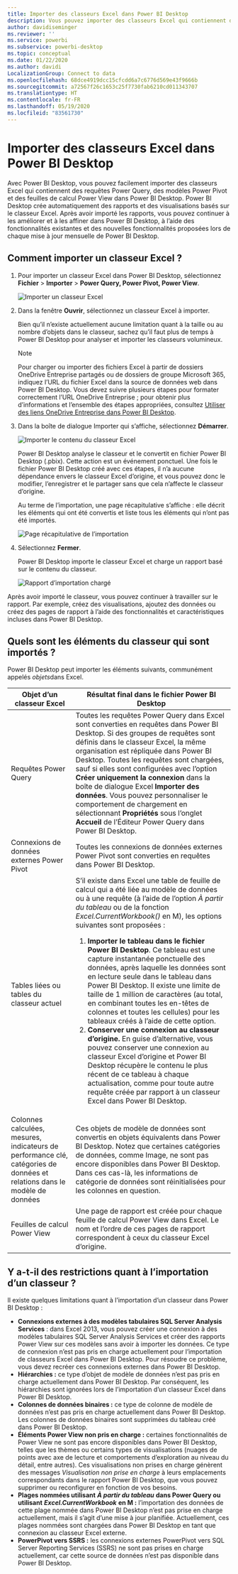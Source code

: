 ```yaml
---
title: Importer des classeurs Excel dans Power BI Desktop
description: Vous pouvez importer des classeurs Excel qui contiennent des requêtes Power Query, des modèles Power Pivot et des feuilles de calcul Power View dans Power BI Desktop.
author: davidiseminger
ms.reviewer: ''
ms.service: powerbi
ms.subservice: powerbi-desktop
ms.topic: conceptual
ms.date: 01/22/2020
ms.author: davidi
LocalizationGroup: Connect to data
ms.openlocfilehash: 68dce4919dcc15cfcdd6a7c6776d569e43f9666b
ms.sourcegitcommit: a72567f26c1653c25f7730fab6210cd011343707
ms.translationtype: HT
ms.contentlocale: fr-FR
ms.lasthandoff: 05/19/2020
ms.locfileid: "83561730"
---
```

# <a name="import-excel-workbooks-into-power-bi-desktop"></a>Importer des classeurs Excel dans Power BI Desktop
Avec Power BI Desktop, vous pouvez facilement importer des classeurs Excel qui contiennent des requêtes Power Query, des modèles Power Pivot et des feuilles de calcul Power View dans Power BI Desktop. Power BI Desktop crée automatiquement des rapports et des visualisations basés sur le classeur Excel. Après avoir importé les rapports, vous pouvez continuer à les améliorer et à les affiner dans Power BI Desktop, à l’aide des fonctionnalités existantes et des nouvelles fonctionnalités proposées lors de chaque mise à jour mensuelle de Power BI Desktop.

## <a name="how-do-i-import-an-excel-workbook"></a>Comment importer un classeur Excel ?
1. Pour importer un classeur Excel dans Power BI Desktop, sélectionnez **Fichier** > **Importer** > **Power Query, Power Pivot, Power View**.

   ![Importer un classeur Excel](media/desktop-import-excel-workbooks/importexceltopbi_1.png)


2. Dans la fenêtre **Ouvrir**, sélectionnez un classeur Excel à importer. 

   Bien qu’il n’existe actuellement aucune limitation quant à la taille ou au nombre d’objets dans le classeur, sachez qu’il faut plus de temps à Power BI Desktop pour analyser et importer les classeurs volumineux.

   > [!NOTE]
   > Pour charger ou importer des fichiers Excel à partir de dossiers OneDrive Entreprise partagés ou de dossiers de groupe Microsoft 365, indiquez l’URL du fichier Excel dans la source de données web dans Power BI Desktop. Vous devez suivre plusieurs étapes pour formater correctement l’URL OneDrive Entreprise ; pour obtenir plus d’informations et l’ensemble des étapes appropriées, consultez [Utiliser des liens OneDrive Entreprise dans Power BI Desktop](desktop-use-onedrive-business-links.md).
   > 
   > 

3. Dans la boîte de dialogue Importer qui s’affiche, sélectionnez **Démarrer**.

   ![Importer le contenu du classeur Excel](media/desktop-import-excel-workbooks/import-excel-power-bi-5.png)


   Power BI Desktop analyse le classeur et le convertit en fichier Power BI Desktop (.pbix). Cette action est un événement ponctuel. Une fois le fichier Power BI Desktop créé avec ces étapes, il n’a aucune dépendance envers le classeur Excel d’origine, et vous pouvez donc le modifier, l’enregistrer et le partager sans que cela n’affecte le classeur d’origine.

   Au terme de l’importation, une page récapitulative s’affiche : elle décrit les éléments qui ont été convertis et liste tous les éléments qui n’ont pas été importés.

   ![Page récapitulative de l’importation](media/desktop-import-excel-workbooks/importexceltopbi_3.png)

4. Sélectionnez **Fermer**. 

   Power BI Desktop importe le classeur Excel et charge un rapport basé sur le contenu du classeur.

   ![Rapport d’importation chargé](media/desktop-import-excel-workbooks/importexceltopbi_4.png)

Après avoir importé le classeur, vous pouvez continuer à travailler sur le rapport. Par exemple, créez des visualisations, ajoutez des données ou créez des pages de rapport à l’aide des fonctionnalités et caractéristiques incluses dans Power BI Desktop.

## <a name="which-workbook-elements-are-imported"></a>Quels sont les éléments du classeur qui sont importés ?
Power BI Desktop peut importer les éléments suivants, communément appelés *objets*dans Excel.

| Objet d’un classeur Excel | Résultat final dans le fichier Power BI Desktop |
| --- | --- |
| Requêtes Power Query |Toutes les requêtes Power Query dans Excel sont converties en requêtes dans Power BI Desktop. Si des groupes de requêtes sont définis dans le classeur Excel, la même organisation est répliquée dans Power BI Desktop. Toutes les requêtes sont chargées, sauf si elles sont configurées avec l’option **Créer uniquement la connexion** dans la boîte de dialogue Excel **Importer des données**. Vous pouvez personnaliser le comportement de chargement en sélectionnant **Propriétés** sous l’onglet **Accueil** de l’Éditeur Power Query dans Power BI Desktop. |
| Connexions de données externes Power Pivot |Toutes les connexions de données externes Power Pivot sont converties en requêtes dans Power BI Desktop. |
| Tables liées ou tables du classeur actuel |S’il existe dans Excel une table de feuille de calcul qui a été liée au modèle de données ou à une requête (à l’aide de l’option *À partir du tableau* ou de la fonction *Excel.CurrentWorkbook()* en M), les options suivantes sont proposées : <ol><li><b>Importer le tableau dans le fichier Power BI Desktop</b>. Ce tableau est une capture instantanée ponctuelle des données, après laquelle les données sont en lecture seule dans le tableau dans Power BI Desktop. Il existe une limite de taille de 1 million de caractères (au total, en combinant toutes les en-têtes de colonnes et toutes les cellules) pour les tableaux créés à l’aide de cette option.</li><li><b>Conserver une connexion au classeur d’origine.</b> En guise d’alternative, vous pouvez conserver une connexion au classeur Excel d’origine et Power BI Desktop récupère le contenu le plus récent de ce tableau à chaque actualisation, comme pour toute autre requête créée par rapport à un classeur Excel dans Power BI Desktop.</li></ul> |
| Colonnes calculées, mesures, indicateurs de performance clé, catégories de données et relations dans le modèle de données |Ces objets de modèle de données sont convertis en objets équivalents dans Power BI Desktop. Notez que certaines catégories de données, comme Image, ne sont pas encore disponibles dans Power BI Desktop. Dans ces cas-là, les informations de catégorie de données sont réinitialisées pour les colonnes en question. |
| Feuilles de calcul Power View |Une page de rapport est créée pour chaque feuille de calcul Power View dans Excel. Le nom et l’ordre de ces pages de rapport correspondent à ceux du classeur Excel d’origine. |

## <a name="are-there-any-limitations-to-importing-a-workbook"></a>Y a-t-il des restrictions quant à l’importation d’un classeur ?
Il existe quelques limitations quant à l’importation d’un classeur dans Power BI Desktop :

* **Connexions externes à des modèles tabulaires SQL Server Analysis Services** : dans Excel 2013, vous pouvez créer une connexion à des modèles tabulaires SQL Server Analysis Services et créer des rapports Power View sur ces modèles sans avoir à importer les données. Ce type de connexion n’est pas pris en charge actuellement pour l’importation de classeurs Excel dans Power BI Desktop. Pour résoudre ce problème, vous devez recréer ces connexions externes dans Power BI Desktop.
* **Hiérarchies :** ce type d’objet de modèle de données n’est pas pris en charge actuellement dans Power BI Desktop. Par conséquent, les hiérarchies sont ignorées lors de l’importation d’un classeur Excel dans Power BI Desktop.
* **Colonnes de données binaires :** ce type de colonne de modèle de données n’est pas pris en charge actuellement dans Power BI Desktop. Les colonnes de données binaires sont supprimées du tableau créé dans Power BI Desktop.
* **Éléments Power View non pris en charge :** certaines fonctionnalités de Power View ne sont pas encore disponibles dans Power BI Desktop, telles que les thèmes ou certains types de visualisations (nuages de points avec axe de lecture et comportements d’exploration au niveau du détail, entre autres). Ces visualisations non prises en charge génèrent des messages *Visualisation non prise en charge* à leurs emplacements correspondants dans le rapport Power BI Desktop, que vous pouvez supprimer ou reconfigurer en fonction de vos besoins.
* **Plages nommées utilisant** ***À partir du tableau*** **dans Power Query ou utilisant** ***Excel.CurrentWorkbook*** **en M :** l’importation des données de cette plage nommée dans Power BI Desktop n’est pas prise en charge actuellement, mais il s’agit d’une mise à jour planifiée. Actuellement, ces plages nommées sont chargées dans Power BI Desktop en tant que connexion au classeur Excel externe.
* **PowerPivot vers SSRS :** les connexions externes PowerPivot vers SQL Server Reporting Services (SSRS) ne sont pas prises en charge actuellement, car cette source de données n’est pas disponible dans Power BI Desktop.

